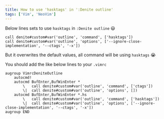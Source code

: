 ```yaml
---
title: How to use 'hasktags' in ':Denite outline'
tags: ['Vim', 'NeoVim']
---
```

Below lines sets to use `hasktags` in `:Denite outline` :smiley:
```vim
call denite#custom#var('outline', 'command', ['hasktags'])
call denite#custom#var('outline', 'options', ['--ignore-close-implementation', '--ctags', '-x'])
```

But it overwrites the default values, all command will be using `hasktags` :sob:

You should add the like below lines to your `.vimrc`

```vim
augroup VimrcDeniteOutline
    autocmd!
    autocmd BufEnter,BufWinEnter *
        \   call denite#custom#var('outline', 'command', ['ctags'])
        \|  call denite#custom#var('outline', 'options', [])
    autocmd BufEnter,BufWinEnter *.hs
        \   call denite#custom#var('outline', 'command', ['hasktags'])
        \|  call denite#custom#var('outline', 'options', ['--ignore-close-implementation', '--ctags', '-x'])
augroup END
```
